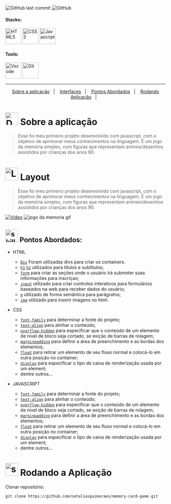 <!-- VISUALIZAR NO VSCODE  CTRL + K  V -->

<!-- BADGES https://www.youtube.com/watch?v=cRoBt6AZgjc
https://dev.to/envoy_/150-badges-for-github-pnk

BUILD BADGES
https://shields.io
ICONS
https://simpleicons.org/?q=react
-->





 <!------------------------------------SHIELDS PROJECT-->
  ![GitHub last commit](https://img.shields.io/github/last-commit/nataliasguimaraes/Contentpage)
  ![GitHub](https://img.shields.io/github/license/nataliasguimaraes/Contentpage)
  
  

 <!------------------------------------STACKS-->
#### Stacks:
<p align="left">

 <a href="https://developer.mozilla.org/pt-BR/docs/Web/HTML"><img  alt="HTML5"  width="50" height="50" src="https://user-images.githubusercontent.com/59892368/149663188-8298a9bf-f3ce-4881-944f-e94edf37beed.png"><a/>
   <a href="https://developer.mozilla.org/pt-BR/docs/Web/CSS"><img  alt="CSS3"  width="50" height="50" src="https://user-images.githubusercontent.com/59892368/149663193-40e11362-c724-49cf-a0b5-a20f98c8e4ba.png"><a/>
      <a href="https://developer.mozilla.org/en-US/docs/Web/JavaScript"><img  alt="Javascript"  width="50" height="50" src="https://user-images.githubusercontent.com/104440384/213870569-4a58083b-c29a-44a6-9edf-6aa13fd35378.png)"><a/>
  
</p>
  

   <!------------------------------------SHIELDS STACKS-->
   
  <!--
  <a href=""> ![Alt ou título da imagem](https://img.shields.io/badge/-Map-/?logo=JavaScript&logoColor=white&color=yellow)<a/>
 <a href="https://devdigoarthur.notion.site/Context-API-610980ad0db948709d364efc919a454e"> ![Alt ou título da imagem](https://img.shields.io/badge/-ContextAPI-/?logo=CreateReactApp&logoColor=white&color=9cf)<a/>
<a href="https://devdigoarthur.notion.site/Estado-e7c7508cb6bd4d81984ba5e8e50eab67">  ![Alt ou título da imagem](https://img.shields.io/badge/-State-/?logo=CreateReactApp&logoColor=white&color=9cf)<a/>
   <a href="https://devdigoarthur.notion.site/Componentes-bc3ca1ebd97d4ccc8d11e6ab668eeb73"> ![Alt ou título da imagem](https://img.shields.io/badge/-Components-/?logo=CreateReactApp&logoColor=white&color=9cf)<a/>
 -->
 
 
 <!------------------------------------TOOLS-->
 #### Tools:
 <a href="https://code.visualstudio.com/"><img  alt="Vscode"  width="50" height="50" src="https://user-images.githubusercontent.com/59892368/149663512-3f83da57-bdfe-4cef-bcc2-feb304a738ff.png"><a/>
 <a href="https://git-scm.com/"><img  alt="Git"  width="50" height="50" src="https://user-images.githubusercontent.com/59892368/149677999-f5947f0b-e535-4ba2-911c-1c5926045c35.png"><a/>        
     
<hr>
  
  <!------------------------------------PROJECT ICON-->
  

   <!------------------------------------SUMMARY-->
<p align="center">
  <a href="https://github.com/nataliasguimaraes/Contentpage#--sobre-a-aplica%C3%A7%C3%A3o-">Sobre a aplicação</a>&nbsp;&nbsp;&nbsp;|&nbsp;&nbsp;&nbsp;
  <a href="https://github.com/nataliasguimaraes/Contentpage#--interfaces-"> Interfaces</a>&nbsp;&nbsp;&nbsp;|&nbsp;&nbsp;&nbsp;
  <a href="https://github.com/nataliasguimaraes/Contentpage#-pontos-abordados-">Pontos Abordados</a>&nbsp;&nbsp;&nbsp;|&nbsp;&nbsp;&nbsp;
  <a href="https://github.com/nataliasguimaraes/Contentpage#-rodando-a-aplica%C3%A7%C3%A3o">Rodando Aplicação</a>&nbsp;&nbsp;&nbsp;|&nbsp;&nbsp;&nbsp;
  <!-- a href="https://github.com/DIGOARTHUR/Dashgo#-por-quê--">Por quê?</a>&nbsp;&nbsp;&nbsp;|&nbsp;&nbsp;&nbsp;--!>
</p>  

 
  
   <!------------------------------------DESCRIPTION-->

# <img  alt="Description"  width="40" height="40" src="https://user-images.githubusercontent.com/104440384/197401332-8a63c531-bd11-4995-b8ff-98d384f18cb3.png">  Sobre a aplicação <!---write here : talk a little about project: what's does, example.  -->
> Esse foi meu primeiro projeto desenvolvido com javascript, com o objetivo de aprimorar meus conhecimentos na linguagem. É um jogo da memória simples, com figuras que representam animes/desenhos assistidos por crianças dos anos 90.
  
  
<!------------------------------------LAYOUT -->
# <img  alt="Layout"  width="40" height="40" src="https://cdn-icons-png.flaticon.com/512/3474/3474362.png">  Layout <!---write here : talk a little about project: what's does, example.  -->
> Esse foi meu primeiro projeto desenvolvido com javascript, com o objetivo de aprimorar meus conhecimentos na linguagem. É um jogo da memória simples, com figuras que representam animes/desenhos assistidos por crianças dos anos 90.

[![Vídeo](https://user-images.githubusercontent.com/104440384/213870530-34bec5fe-7b25-4ff0-bdc3-221b1507b18b.png)](https://youtu.be/WWFbWywLvDQ)
  ![jogo da memoria gif](https://user-images.githubusercontent.com/104440384/213870479-c32c4fa4-da19-4b2d-a740-385e5efa91c3.gif)
  
  <!------------------------------------PRODUCTION SKILLS-->

## <img  alt="skills"  width="40" height="40" src="https://user-images.githubusercontent.com/104440384/197401378-9a96dbaf-852f-430e-87e9-74934c9e10f3.png"> Pontos Abordados: <!---write here: learned concepts; -->

  
* HTML
  * [`Div`](https://developer.mozilla.org/pt-BR/docs/Web/HTML/Element/div) Foram utilizadas divs para criar os containers.
  * [`h1`](https://developer.mozilla.org/pt-BR/docs/Web/HTML/Element/Heading_Elements) [`h2`](https://developer.mozilla.org/pt-BR/docs/Web/HTML/Element/Heading_Elements)  utilizados para títulos e subtítulos;
  * [`form`](https://developer.mozilla.org/pt-BR/docs/Web/HTML/Element/form) para criar as seções onde o usuário irá submeter suas informações para inscriçao;
  * [`input`](https://developer.mozilla.org/pt-BR/docs/Web/HTML/Element/input) utilizado para criar controles interativos para formulários baseados na web para receber dados do usuário;
  * [`p`](https://developer.mozilla.org/pt-BR/docs/Web/HTML/Element/p) utilizado de forma semântica para parágrafos;
  * [`img`](https://developer.mozilla.org/pt-BR/docs/Web/HTML/Element/img) utilizado para inserir imagens no html.
  
* CSS
  * [`font-family`](https://developer.mozilla.org/pt-BR/docs/Web/CSS/font-family) para determinar a fonte do projeto;
  * [`text-align`](https://developer.mozilla.org/pt-BR/docs/Web/CSS/text-align) para alinhar o conteúdo;
  * [`overflow-hidden`](https://developer.mozilla.org/pt-BR/docs/Web/CSS/overflow) para especificar que o conteúdo de um elemento de nível de bloco seja cortado, se exição de barras de rolagem;
  * [`margin`](https://developer.mozilla.org/en-US/docs/Web/CSS/margin)[`padding`](https://developer.mozilla.org/en-US/docs/Web/CSS/padding) para definir a área de preenchimento e as bordas dos elementos;
  * [`float`](https://developer.mozilla.org/pt-BR/docs/Web/CSS/float) para retirar um elemento de seu fluxo normal e colocá-lo em outra posição no container;
  * [`display`](https://developer.mozilla.org/pt-BR/docs/Web/CSS/display) para especificar o tipo de caixa de renderização usada por um element;
  * dentre outros...
  
* JAVASCRIPT
  * [`font-family`](https://developer.mozilla.org/pt-BR/docs/Web/CSS/font-family) para determinar a fonte do projeto;
  * [`text-align`](https://developer.mozilla.org/pt-BR/docs/Web/CSS/text-align) para alinhar o conteúdo;
  * [`overflow-hidden`](https://developer.mozilla.org/pt-BR/docs/Web/CSS/overflow) para especificar que o conteúdo de um elemento de nível de bloco seja cortado, se exição de barras de rolagem;
  * [`margin`](https://developer.mozilla.org/en-US/docs/Web/CSS/margin)[`padding`](https://developer.mozilla.org/en-US/docs/Web/CSS/padding) para definir a área de preenchimento e as bordas dos elementos;
  * [`float`](https://developer.mozilla.org/pt-BR/docs/Web/CSS/float) para retirar um elemento de seu fluxo normal e colocá-lo em outra posição no container;
  * [`display`](https://developer.mozilla.org/pt-BR/docs/Web/CSS/display) para especificar o tipo de caixa de renderização usada por um element;
  * dentre outros...
 
  <!------------------------------------RUN APP-->
 
 # <img  alt="skills"  width="40" height="40" src="https://user-images.githubusercontent.com/104440384/197401454-395a60af-ec72-4b68-b3b0-3595f8fb8dfe.png"> Rodando a Aplicação
 

Clonar repositório:

```
git clone https://github.com/nataliasguimaraes/memory-card-game.git
```


  <!------------------------------------WHY/THANKS->


  
  
  




